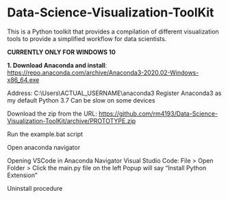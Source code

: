 # Data-Science-Visualization-ToolKit
This is a Python toolkit that provides a compilation of different visualization tools to provide a simplified workflow for data scientists.

**CURRENTLY ONLY FOR WINDOWS 10**

**1. Download Anaconda and install**: https://repo.anaconda.com/archive/Anaconda3-2020.02-Windows-x86_64.exe

Address: C:\Users\ACTUAL_USERNAME\anaconda3
Register Anaconda3 as my default Python 3.7
Can be slow on some devices

Download the zip from the URL: https://github.com/rm4193/Data-Science-Visualization-ToolKit/archive/PROTOTYPE.zip

Run the example.bat script

Open anaconda navigator

Opening VSCode in Anaconda Navigator
Visual Studio Code: File > Open Folder > 
Click the main.py file on the left
Popup will say “Install Python Extension”

Uninstall procedure
